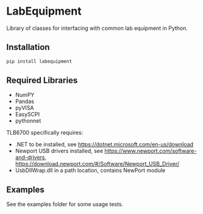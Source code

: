 # LabEquipment
Library of classes for interfacing with common lab equipment in Python. 

## Installation
```sh
pip install labequipment
```

## Required Libraries
- NumPY
- Pandas
- pyVISA
- EasySCPI
- pythonnet

TLB6700 specifically requires:
- .NET to be installed, see https://dotnet.microsoft.com/en-us/download
- Newport USB drivers installed, see https://www.newport.com/software-and-drivers, https://download.newport.com/#/Software/Newport_USB_Driver/
- UsbDllWrap.dll in a path location, contains NewPort module

## Examples
See the examples folder for some usage tests.